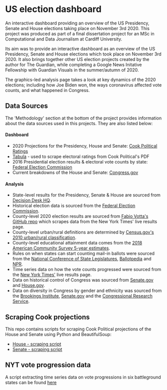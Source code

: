 # US election dashboard
 
An interactive dashboard providing an overview of the US Presidency, Senate and House elections taking place on November 3rd 2020. This project was produced as part of a final dissertation project for an MSc in Computational and Data Journalism at Cardiff University. 

Its aim was to provide an interactive dashboard as an overview of the US Presidency, Senate and House elections which took place on November 3rd 2020. It also brings together other US election projects created by the author for The Guardian, while completing a Google News Initative Fellowship with Guardian Visuals in the summer/autumn of 2020. 

The graphics-led analysis page takes a look at key dynamics of the 2020 elections; including how Joe Biden won, the ways coronavirus affected vote counts, and what happened in Congress.

## Data Sources
The 'Methodology' section at the bottom of the project provides information about the data sources used in this projects. They are also listed below:

#### Dashboard
* 2020 Projections for the Presidency, House and Senate: [Cook Political Ratings](https://cookpolitical.com/ratings)
* [Tabula](https://tabula.technology/) - used to scrape electoral ratings from Cook Political's PDF
* 2016 Presidential election results & electoral vote counts by state: [Federal Election Commission](https://www.fec.gov/introduction-campaign-finance/election-and-voting-information/federal-elections-2016/)
* Current breakdowns of the House and Senate: [Congress.gov](https://www.congress.gov/members?q=%7B%22congress%22%3A116%7D)

#### Analysis
* State-level results for the Presidency, Senate & House are sourced from [Decision Desk HQ](https://results.decisiondeskhq.com/).
* Historical election data is sourced from the [Federal Election Commission](https://www.fec.gov/introduction-campaign-finance/election-and-voting-information/).
* County-level 2020 election results are sourced from [Fabio Votta's GitHub repo](https://github.com/favstats/USElection2020-NYT-Results) which scrapes data from the New York Times' live results page.
* County-level urban/rural definitions are determined by [Census.gov's 2010 urban/rural classification](https://www.census.gov/programs-surveys/geography/guidance/geo-areas/urban-rural.html).
* County-level educational attainment data comes from the [2018 American Community Survey 5-year estimates](https://www.census.gov/topics/education/educational-attainment.html).
* Rules on when states can start counting mail-in ballots were sourced from the [National Conference of State Legislatures](https://www.ncsl.org/research/elections-and-campaigns/vopp-table-16-when-absentee-mail-ballot-processing-and-counting-can-begin.aspx), [Ballotpedia](https://www.ncsl.org/research/elections-and-campaigns/vopp-table-16-when-absentee-mail-ballot-processing-and-counting-can-begin.aspx) and [NPR](https://www.npr.org/2020/10/23/926258497/when-will-mail-in-ballots-be-counted-see-states-processing-timelines?t=1604709442776).
* Time series data on how the vote counts progressed were sourced from the [New York Times'](https://www.nytimes.com/interactive/2020/11/03/us/elections/results-president.html) live results page.
* Data on historical control of Congress was sourced from [Senate.gov](https://www.senate.gov/history/partydiv.htm) and [House.gov](https://history.house.gov/Institution/Party-Divisions/Party-Divisions/).
* Data on diversity in Congress by gender and ethnicity was sourced from the [Brookings Institute](https://www.brookings.edu/multi-chapter-report/vital-statistics-on-congress/), [Senate.gov](https://www.senate.gov/senators/EthnicDiversityintheSenate.htm) and the [Congressional Research Service](https://fas.org/sgp/crs/misc/RL30378.pdf).

## Scraping Cook projections
This repo contains scripts for scraping Cook Political projections of the House and Senate using Python and BeautifulSoup:
* [House - scraping script](data/house.ipynb)
* [Senate - scraping script](data/senate.ipynb)

## NYT vote progression data
A script extracting time series data on vote progressions in six battleground states can be found [here](data/nyt-timeseries.ipynb)

